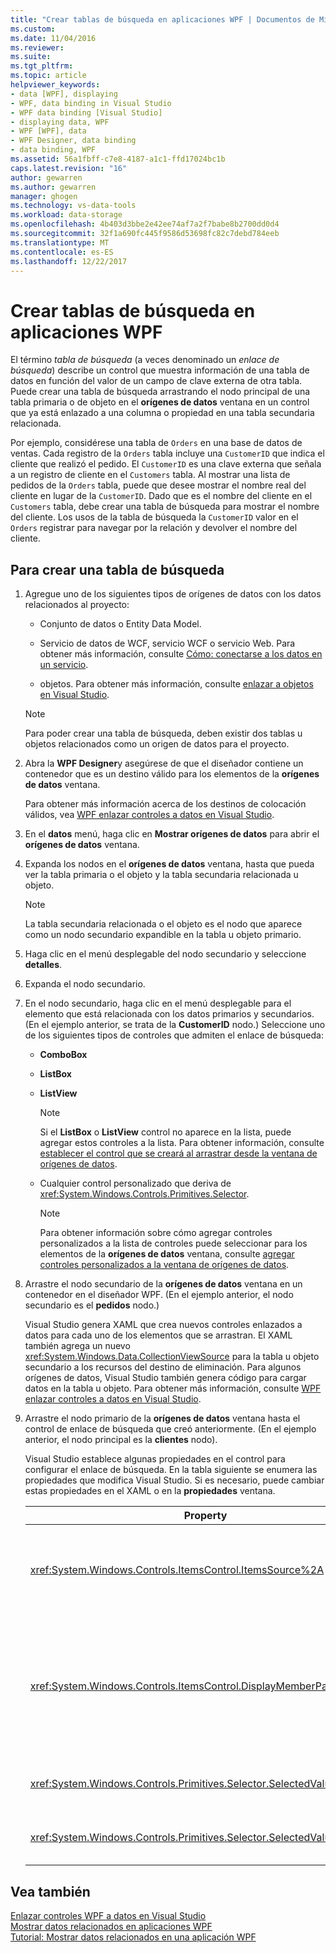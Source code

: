 ```yaml
---
title: "Crear tablas de búsqueda en aplicaciones WPF | Documentos de Microsoft"
ms.custom: 
ms.date: 11/04/2016
ms.reviewer: 
ms.suite: 
ms.tgt_pltfrm: 
ms.topic: article
helpviewer_keywords:
- data [WPF], displaying
- WPF, data binding in Visual Studio
- WPF data binding [Visual Studio]
- displaying data, WPF
- WPF [WPF], data
- WPF Designer, data binding
- data binding, WPF
ms.assetid: 56a1fbff-c7e8-4187-a1c1-ffd17024bc1b
caps.latest.revision: "16"
author: gewarren
ms.author: gewarren
manager: ghogen
ms.technology: vs-data-tools
ms.workload: data-storage
ms.openlocfilehash: 4b403d3bbe2e42ee74af7a2f7babe8b2700dd0d4
ms.sourcegitcommit: 32f1a690fc445f9586d53698fc82c7debd784eeb
ms.translationtype: MT
ms.contentlocale: es-ES
ms.lasthandoff: 12/22/2017
---
```

# <a name="create-lookup-tables-in-wpf-applications"></a>Crear tablas de búsqueda en aplicaciones WPF
El término *tabla de búsqueda* (a veces denominado un *enlace de búsqueda*) describe un control que muestra información de una tabla de datos en función del valor de un campo de clave externa de otra tabla. Puede crear una tabla de búsqueda arrastrando el nodo principal de una tabla primaria o de objeto en el **orígenes de datos** ventana en un control que ya está enlazado a una columna o propiedad en una tabla secundaria relacionada.  
  
Por ejemplo, considérese una tabla de `Orders` en una base de datos de ventas. Cada registro de la `Orders` tabla incluye una `CustomerID` que indica el cliente que realizó el pedido. El `CustomerID` es una clave externa que señala a un registro de cliente en el `Customers` tabla. Al mostrar una lista de pedidos de la `Orders` tabla, puede que desee mostrar el nombre real del cliente en lugar de la `CustomerID`. Dado que es el nombre del cliente en el `Customers` tabla, debe crear una tabla de búsqueda para mostrar el nombre del cliente. Los usos de la tabla de búsqueda la `CustomerID` valor en el `Orders` registrar para navegar por la relación y devolver el nombre del cliente.  
  
## <a name="to-create-a-lookup-table"></a>Para crear una tabla de búsqueda  
  
1.  Agregue uno de los siguientes tipos de orígenes de datos con los datos relacionados al proyecto:  
  
    -   Conjunto de datos o Entity Data Model. 
  
    -   Servicio de datos de WCF, servicio WCF o servicio Web. Para obtener más información, consulte [Cómo: conectarse a los datos en un servicio](../data-tools/how-to-connect-to-data-in-a-service.md).  
  
    -   objetos. Para obtener más información, consulte [enlazar a objetos en Visual Studio](bind-objects-in-visual-studio.md).  
  
    > [!NOTE]
    >  Para poder crear una tabla de búsqueda, deben existir dos tablas u objetos relacionados como un origen de datos para el proyecto.  
  
2.  Abra la **WPF Designer**y asegúrese de que el diseñador contiene un contenedor que es un destino válido para los elementos de la **orígenes de datos** ventana.  
  
     Para obtener más información acerca de los destinos de colocación válidos, vea [WPF enlazar controles a datos en Visual Studio](../data-tools/bind-wpf-controls-to-data-in-visual-studio.md).  
  
3.  En el **datos** menú, haga clic en **Mostrar orígenes de datos** para abrir el **orígenes de datos** ventana.  
  
4.  Expanda los nodos en el **orígenes de datos** ventana, hasta que pueda ver la tabla primaria o el objeto y la tabla secundaria relacionada u objeto.  
  
    > [!NOTE]
    >  La tabla secundaria relacionada o el objeto es el nodo que aparece como un nodo secundario expandible en la tabla u objeto primario.  
  
5.  Haga clic en el menú desplegable del nodo secundario y seleccione **detalles**.  
  
6.  Expanda el nodo secundario.  
  
7.  En el nodo secundario, haga clic en el menú desplegable para el elemento que está relacionada con los datos primarios y secundarios. (En el ejemplo anterior, se trata de la **CustomerID** nodo.) Seleccione uno de los siguientes tipos de controles que admiten el enlace de búsqueda:  
  
    -   **ComboBox**  
  
    -   **ListBox**  
  
    -   **ListView**  
  
        > [!NOTE]
        >  Si el **ListBox** o **ListView** control no aparece en la lista, puede agregar estos controles a la lista. Para obtener información, consulte [establecer el control que se creará al arrastrar desde la ventana de orígenes de datos](../data-tools/set-the-control-to-be-created-when-dragging-from-the-data-sources-window.md).  
  
    -   Cualquier control personalizado que deriva de <xref:System.Windows.Controls.Primitives.Selector>.  
  
        > [!NOTE]
        >  Para obtener información sobre cómo agregar controles personalizados a la lista de controles puede seleccionar para los elementos de la **orígenes de datos** ventana, consulte [agregar controles personalizados a la ventana de orígenes de datos](../data-tools/add-custom-controls-to-the-data-sources-window.md).  
  
8.  Arrastre el nodo secundario de la **orígenes de datos** ventana en un contenedor en el diseñador WPF. (En el ejemplo anterior, el nodo secundario es el **pedidos** nodo.)  
  
     Visual Studio genera XAML que crea nuevos controles enlazados a datos para cada uno de los elementos que se arrastran. El XAML también agrega un nuevo <xref:System.Windows.Data.CollectionViewSource> para la tabla u objeto secundario a los recursos del destino de eliminación. Para algunos orígenes de datos, Visual Studio también genera código para cargar datos en la tabla u objeto. Para obtener más información, consulte [WPF enlazar controles a datos en Visual Studio](../data-tools/bind-wpf-controls-to-data-in-visual-studio.md).  
  
9. Arrastre el nodo primario de la **orígenes de datos** ventana hasta el control de enlace de búsqueda que creó anteriormente. (En el ejemplo anterior, el nodo principal es la **clientes** nodo).  
  
     Visual Studio establece algunas propiedades en el control para configurar el enlace de búsqueda. En la tabla siguiente se enumera las propiedades que modifica Visual Studio. Si es necesario, puede cambiar estas propiedades en el XAML o en la **propiedades** ventana.  
  
    |Property|Explicación del parámetro|  
    |--------------|----------------------------|  
    |<xref:System.Windows.Controls.ItemsControl.ItemsSource%2A>|Esta propiedad especifica la colección o el enlace que se utiliza para obtener los datos que se muestran en el control. Visual Studio establece esta propiedad en el <xref:System.Windows.Data.CollectionViewSource> de los datos primarios que ha arrastrado al control.|  
    |<xref:System.Windows.Controls.ItemsControl.DisplayMemberPath%2A>|Esta propiedad especifica la ruta de acceso del elemento de datos que se muestra en el control. Visual Studio establece esta propiedad en la primera columna o propiedad en los datos primarios y, después de la clave principal, que tiene un tipo de datos de cadena.<br /><br /> Si desea mostrar una columna o propiedad diferente en los datos primarios, cambie esta propiedad a la ruta de acceso de una propiedad diferente.|  
    |<xref:System.Windows.Controls.Primitives.Selector.SelectedValue%2A>|Visual Studio enlaza esta propiedad a la columna o propiedad de datos secundarios que se arrastran hasta el diseñador. Se trata de la clave externa a los datos primarios.|  
    |<xref:System.Windows.Controls.Primitives.Selector.SelectedValuePath%2A>|Visual Studio establece esta propiedad en la ruta de acceso de la columna o propiedad de los datos secundarios que es la clave externa a los datos primarios.|  
  
## <a name="see-also"></a>Vea también
[Enlazar controles WPF a datos en Visual Studio](../data-tools/bind-wpf-controls-to-data-in-visual-studio.md)   
[Mostrar datos relacionados en aplicaciones WPF](../data-tools/display-related-data-in-wpf-applications.md)   
[Tutorial: Mostrar datos relacionados en una aplicación WPF](../data-tools/display-related-data-in-wpf-applications.md)